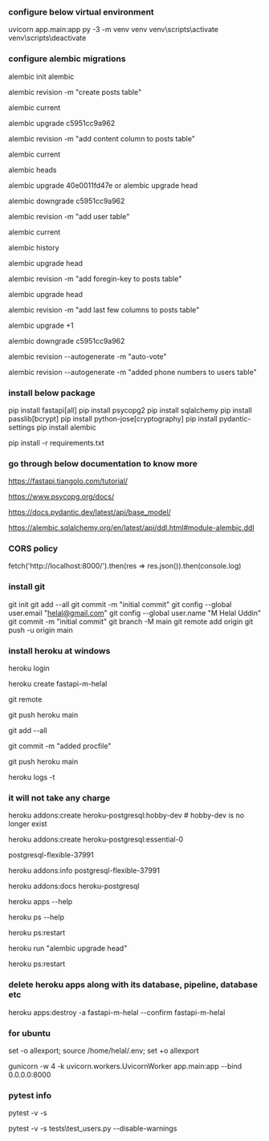 ### configure below virtual environment

uvicorn app.main:app
py -3 -m venv venv
venv\scripts\activate
venv\scripts\deactivate

### configure alembic migrations

alembic init alembic

alembic revision -m "create posts table"

alembic current

alembic upgrade c5951cc9a962

alembic revision -m "add content column to posts table"

alembic current

alembic heads

alembic upgrade 40e0011fd47e or alembic upgrade head

alembic downgrade c5951cc9a962

alembic revision -m "add user table" 

alembic current

alembic history

alembic upgrade head

alembic revision -m "add foregin-key to posts table"

alembic upgrade head

alembic revision -m "add last few columns to posts table"

alembic upgrade +1

alembic downgrade c5951cc9a962

alembic revision --autogenerate -m "auto-vote"

alembic revision --autogenerate -m "added phone numbers to users table"




### install below package

pip install fastapi[all]
pip install psycopg2
pip install sqlalchemy
pip install passlib[bcrypt]
pip install python-jose[cryptography]
pip install pydantic-settings
pip install alembic

pip install -r requirements.txt


### go through below documentation to know more

https://fastapi.tiangolo.com/tutorial/

https://www.psycopg.org/docs/

https://docs.pydantic.dev/latest/api/base_model/

https://alembic.sqlalchemy.org/en/latest/api/ddl.html#module-alembic.ddl

### CORS policy

fetch('http://localhost:8000/').then(res => res.json()).then(console.log)


### install git

git init
git add --all
git commit -m "initial commit"
git config --global user.email "helal@gmail.com"
git config --global user.name "M Helal Uddin"
git commit -m "initial commit"
git branch -M main
git remote add origin <url>
git push -u origin main


### install heroku at windows

heroku login

heroku create fastapi-m-helal

git remote

git push heroku main

git add --all

git commit -m "added procfile"

git push heroku main

heroku logs -t


### it will not take any charge
heroku addons:create heroku-postgresql:hobby-dev # hobby-dev is no longer exist

heroku addons:create heroku-postgresql:essential-0

postgresql-flexible-37991

heroku addons:info postgresql-flexible-37991

heroku addons:docs heroku-postgresql

heroku apps --help

heroku ps --help

heroku ps:restart


heroku run "alembic upgrade head"

heroku ps:restart

### delete heroku apps along with its database, pipeline, database etc
heroku apps:destroy -a fastapi-m-helal --confirm fastapi-m-helal

### for ubuntu 
set -o allexport; source /home/helal/.env; set +o allexport

gunicorn -w 4 -k uvicorn.workers.UvicornWorker app.main:app --bind 0.0.0.0:8000


### pytest info

pytest -v -s

pytest -v -s tests\test_users.py --disable-warnings



